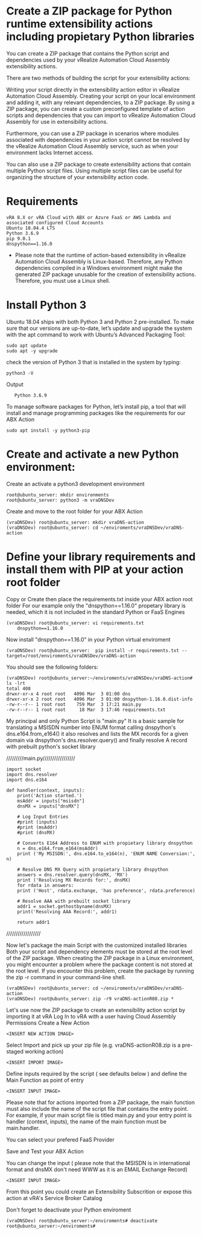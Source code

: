 # Create a ZIP package for Python runtime extensibility actions including propietary Python libraries


You can create a ZIP package that contains the Python script and dependencies used by your vRealize Automation Cloud Assembly extensibility actions.

There are two methods of building the script for your extensibility actions:

Writing your script directly in the extensibility action editor in vRealize Automation Cloud Assembly.
Creating your script on your local environment and adding it, with any relevant dependencies, to a ZIP package.
By using a ZIP package, you can create a custom preconfigured template of action scripts and dependencies that you can import to vRealize Automation Cloud Assembly for use in extensibility actions.

Furthermore, you can use a ZIP package in scenarios where modules associated with dependencies in your action script cannot be resolved by the vRealize Automation Cloud Assembly service, such as when your environment lacks Internet access.

You can also use a ZIP package to create extensibility actions that contain multiple Python script files. Using multiple script files can be useful for organizing the structure of your extensibility action code.

# Requirements
    vRA 8.X or vRA Cloud with ABX or Azure FaaS or AWS Lambda and associated configured Cloud Accounts
    Ubuntu 18.04.4 LTS
    Python 3.6.9
    pip 9.0.1
    dnspython==1.16.0

* Please note that the runtime of action-based extensibility in vRealize Automation Cloud Assembly is Linux-based.
Therefore, any Python dependencies compiled in a Windows environment might make the generated ZIP package unusable for the creation of extensibility actions. Therefore, you must use a Linux shell.

# Install Python 3

Ubuntu 18.04 ships with both Python 3 and Python 2 pre-installed. To make sure that our versions are up-to-date, let’s update and upgrade the system with the apt command to work with Ubuntu’s Advanced Packaging Tool:

	sudo apt update
	sudo apt -y upgrade
	
check the version of Python 3 that is installed in the system by typing:

	python3 -V

Output

       Python 3.6.9

To manage software packages for Python, let’s install pip, a tool that will install and manage programming packages like the requirements for our ABX Action

	sudo apt install -y python3-pip

# Create and activate a new Python environment:

Create an activate a python3 development environment

	root@ubuntu_server: mkdir environments
	root@ubuntu_server: python3 -m vraDNSDev 
	
Create and move to the root folder for your ABX Action

	(vraDNSDev) root@ubuntu_server: mkdir vraDNS-action    
	(vraDNSDev) root@ubuntu_server: cd ~/enviroments/vraDNSDev/vraDNS-action

# Define your library requirements and install them with PIP at your action root folder

Copy or Create then place the requirements.txt inside your ABX action root folder 
For our example only the "dnspython==1.16.0" propetary library is needed, which it is not included in the standard Python or FaaS Engines

	(vraDNSDev) root@ubuntu_server: vi requirements.txt 
		dnspython==1.16.0     
		
Now install "dnspython==1.16.0" in your Python virtual enviroment

	(vraDNSDev) root@ubuntu_server:  pip install -r requirements.txt --target=/root/enviroments/vraDNSDev/vraDNS-action   

You should see the following folders:

	(vraDNSDev) root@ubuntu_server:~/enviroments/vraDNSDev/vraDNS-action# ls -lrt
	total 408
	drwxr-xr-x 4 root root   4096 Mar  3 01:00 dns
	drwxr-xr-x 2 root root   4096 Mar  3 01:00 dnspython-1.16.0.dist-info
	-rw-r--r-- 1 root root    759 Mar  3 17:21 main.py
	-rw-r--r-- 1 root root     18 Mar  3 17:46 requirements.txt

My principal and only Python Script is "main.py"
It is a basic sample for translating a MSISDN number into ENUM format calling dnspython's dns.e164.from_e164()
it also resolves and lists the MX records for a given domain via dnspython's dns.resolver.query()
and finally resolve A record with prebuilt python's socket library

/////////main.py/////////////////

	import socket
	import dns.resolver
	import dns.e164

	def handler(context, inputs):
	    print('Action started.')
	    msAddr = inputs["msisdn"]
	    dnsMX = inputs["dnsMX"]

	    # Log Input Entries
	    #print (inputs)
	    #print (msAddr)
	    #print (dnsMX)

	    # Converts E164 Address to ENUM with propietary library dnspython
	    n = dns.e164.from_e164(msAddr)
	    print ('My MSISDN:', dns.e164.to_e164(n), 'ENUM NAME Conversion:', n)

	    # Resolve DNS MX Query with propietary library dnspython
	    answers = dns.resolver.query(dnsMX, 'MX')
	    print ('Resolving MX Records for:', dnsMX)
	    for rdata in answers:
		print ('Host', rdata.exchange, 'has preference', rdata.preference)

	    # Resolve AAA with prebuilt socket library
	    addr1 = socket.gethostbyname(dnsMX)
	    print('Resolving AAA Record:', addr1)

	    return addr1
	    
//////////////////

Now let's package the main Script with the customized installed libraries
Both your script and dependency elements must be stored at the root level of the ZIP package. When creating the ZIP package in a Linux environment, you might encounter a problem where the package content is not stored at the root level. If you encounter this problem, create the package by running the zip -r command in your command-line shell.

	(vraDNSDev) root@ubuntu_server: cd ~/enviroments/vraDNSDev/vraDNS-action
	(vraDNSDev) root@ubuntu_server: zip -r9 vraDNS-actionR08.zip *

Let's use now the ZIP package to create an extensibility action script by importing it at vRA
Log In to vRA with a user having Cloud Assembly Permissions
Create a New Action

    <INSERT NEW ACTION IMAGE>

Select Import and pick up your zip file (e.g. vraDNS-actionR08.zip is a pre-staged working action) 

    <INSERT IMPORT IMAGE>

Define inputs required by the script ( see defaults below ) and define the Main Function as point of entry 

    <INSERT INPUT IMAGE>

Please note that for actions imported from a ZIP package, the main function must also include the name of the script file that contains the entry point. For example, if your main script file is titled main.py and your entry point is handler (context, inputs), the name of the main function must be main.handler.

You can select your prefered FaaS Provider

Save and Test your ABX Action

  <INSERT INPUT IMAGE>

You can change the input ( please note that the MSISDN is in international format and dnsMX don't need WWW as it is an EMAIL Exchange Record)

    <INSERT INPUT IMAGE>

From this point you could create an Extensibility Subscrition or expose this action at vRA's Service Broker Catalog

Don't forget to deactivate your Python enviroment

	(vraDNSDev) root@ubuntu_server:~/enviroments# deactivate
	root@ubuntu_server:~/enviroments#

